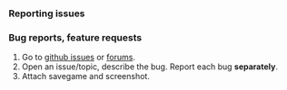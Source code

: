 ### Reporting issues

### Bug reports, feature requests
1. Go to [github issues](https://github.com/BGforgeNet/Fallout2_Unofficial_Patch/issues) or [forums](https://forums.bgforge.net/viewforum.php?f=39).
2. Open an issue/topic, describe the bug. Report each bug __separately__.
3. Attach savegame and screenshot.

